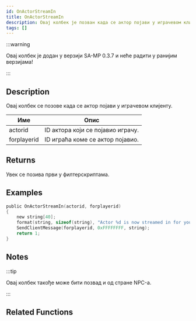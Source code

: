 ```yaml
---
id: OnActorStreamIn
title: OnActorStreamIn
description: Овај колбек је позван када се актор појави у играчевом клијенту.
tags: []
---
```


:::warning

Овај колбек је додан у верзији SA-MP 0.3.7 и неће радити у ранијим верзијама!

:::

## Description

Овај колбек се позове када се актор појави у играчевом клијенту.

| Име        | Опис                                                   |
| ----------- | ------------------------------------------------------------- |
| actorid     | ID актора који се појавио играчу. |
| forplayerid | ID играћа коме се актор појавио.              |

## Returns

Увек се позива први у филтерскриптама.

## Examples

```c
public OnActorStreamIn(actorid, forplayerid)
{
    new string[40];
    format(string, sizeof(string), "Actor %d is now streamed in for you.", actorid);
    SendClientMessage(forplayerid, 0xFFFFFFFF, string);
    return 1;
}
```

## Notes

:::tip

Овај колбек такође може бити позвад и од стране NPC-а.

:::

## Related Functions
